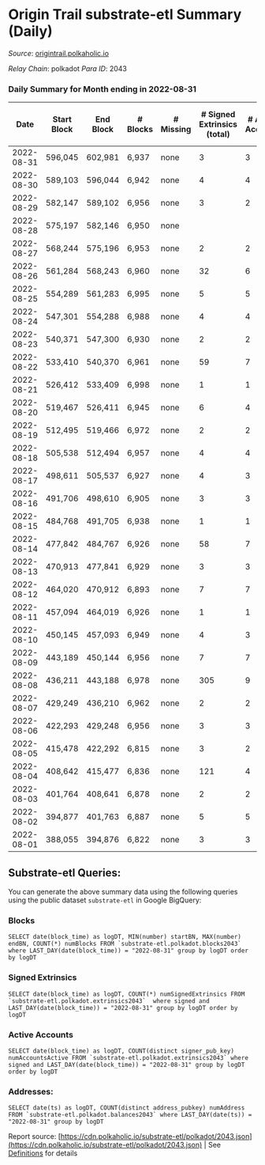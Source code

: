 # Origin Trail substrate-etl Summary (Daily)

_Source_: [origintrail.polkaholic.io](https://origintrail.polkaholic.io)

*Relay Chain*: polkadot
*Para ID*: 2043



### Daily Summary for Month ending in 2022-08-31


| Date | Start Block | End Block | # Blocks | # Missing | # Signed Extrinsics (total) | # Active Accounts | # Addresses with Balances | # Events | # Transfers | # XCM Transfers In | # XCM Transfers Out |
| ---- | ----------- | --------- | -------- | --------- | --------------------------- | ----------------- | ------------------------- | -------- | ----------- | ------------------ | ------------------- |
| 2022-08-31 | 596,045 | 602,981 | 6,937 | none  | 3 | 3 | 2,945 | 13,993 | 88  |   |   |
| 2022-08-30 | 589,103 | 596,044 | 6,942 | none  | 4 | 4 |  | 14,040 | 116  |   |   |
| 2022-08-29 | 582,147 | 589,102 | 6,956 | none  | 3 | 2 |  | 13,965 | 29  |   |   |
| 2022-08-28 | 575,197 | 582,146 | 6,950 | none  |  |  |  | 13,904 |   |   |   |
| 2022-08-27 | 568,244 | 575,196 | 6,953 | none  | 2 | 2 |  | 13,984 | 58  |   |   |
| 2022-08-26 | 561,284 | 568,243 | 6,960 | none  | 32 | 6 |  | 14,425 | 235  |   |   |
| 2022-08-25 | 554,289 | 561,283 | 6,995 | none  | 5 | 5 |  | 14,178 | 145  |   |   |
| 2022-08-24 | 547,301 | 554,288 | 6,988 | none  | 4 | 4 |  | 14,127 | 116  |   |   |
| 2022-08-23 | 540,371 | 547,300 | 6,930 | none  | 2 | 2 |  | 13,938 | 58  |   |   |
| 2022-08-22 | 533,410 | 540,370 | 6,961 | none  | 59 | 7 |  | 14,669 | 266  |   |   |
| 2022-08-21 | 526,412 | 533,409 | 6,998 | none  | 1 | 1 |  | 14,037 | 29  |   |   |
| 2022-08-20 | 519,467 | 526,411 | 6,945 | none  | 6 | 4 |  | 14,067 | 128  |   |   |
| 2022-08-19 | 512,495 | 519,466 | 6,972 | none  | 2 | 2 |  | 14,025 | 58  |   |   |
| 2022-08-18 | 505,538 | 512,494 | 6,957 | none  | 4 | 4 |  | 14,065 | 116  |   |   |
| 2022-08-17 | 498,611 | 505,537 | 6,927 | none  | 4 | 3 |  | 13,985 | 96  |   |   |
| 2022-08-16 | 491,706 | 498,610 | 6,905 | none  | 3 | 3 |  | 13,927 | 88  |   |   |
| 2022-08-15 | 484,768 | 491,705 | 6,938 | none  | 1 | 1 |  | 13,917 | 29  |   |   |
| 2022-08-14 | 477,842 | 484,767 | 6,926 | none  | 58 | 7 |  | 14,587 | 256  |   |   |
| 2022-08-13 | 470,913 | 477,841 | 6,929 | none  | 3 | 3 |  | 13,975 | 88  |   |   |
| 2022-08-12 | 464,020 | 470,912 | 6,893 | none  | 7 | 7 |  | 14,022 | 177  |   |   |
| 2022-08-11 | 457,094 | 464,019 | 6,926 | none  | 1 | 1 |  | 13,893 | 29  |   |   |
| 2022-08-10 | 450,145 | 457,093 | 6,949 | none  | 4 | 3 |  | 14,049 | 116  |   |   |
| 2022-08-09 | 443,189 | 450,144 | 6,956 | none  | 7 | 7 |  | 14,175 | 205  |   |   |
| 2022-08-08 | 436,211 | 443,188 | 6,978 | none  | 305 | 9 |  | 16,876 | 566  |   |   |
| 2022-08-07 | 429,249 | 436,210 | 6,962 | none  | 2 | 2 |  | 14,002 | 58  |   |   |
| 2022-08-06 | 422,293 | 429,248 | 6,956 | none  | 3 | 3 |  | 14,027 | 87  |   |   |
| 2022-08-05 | 415,478 | 422,292 | 6,815 | none  | 3 | 2 |  | 13,722 | 64  |   |   |
| 2022-08-04 | 408,642 | 415,477 | 6,836 | none  | 121 | 4 |  | 14,858 | 221  |   |   |
| 2022-08-03 | 401,764 | 408,641 | 6,878 | none  | 2 | 2 |  | 13,834 | 58  |   |   |
| 2022-08-02 | 394,877 | 401,763 | 6,887 | none  | 5 | 5 |  | 13,963 | 145  |   |   |
| 2022-08-01 | 388,055 | 394,876 | 6,822 | none  | 3 | 3 |  | 13,759 | 87  |   |   |

## Substrate-etl Queries:
You can generate the above summary data using the following queries using the public dataset `substrate-etl` in Google BigQuery:


### Blocks
```
SELECT date(block_time) as logDT, MIN(number) startBN, MAX(number) endBN, COUNT(*) numBlocks FROM `substrate-etl.polkadot.blocks2043`  where LAST_DAY(date(block_time)) = "2022-08-31" group by logDT order by logDT
```


### Signed Extrinsics
```
SELECT date(block_time) as logDT, COUNT(*) numSignedExtrinsics FROM `substrate-etl.polkadot.extrinsics2043`  where signed and LAST_DAY(date(block_time)) = "2022-08-31" group by logDT order by logDT
```


### Active Accounts
```
SELECT date(block_time) as logDT, COUNT(distinct signer_pub_key) numAccountsActive FROM `substrate-etl.polkadot.extrinsics2043` where signed and LAST_DAY(date(block_time)) = "2022-08-31" group by logDT order by logDT
```


### Addresses:
```
SELECT date(ts) as logDT, COUNT(distinct address_pubkey) numAddress FROM `substrate-etl.polkadot.balances2043` where LAST_DAY(date(ts)) = "2022-08-31" group by logDT
```



Report source: [https://cdn.polkaholic.io/substrate-etl/polkadot/2043.json](https://cdn.polkaholic.io/substrate-etl/polkadot/2043.json) | See [Definitions](/DEFINITIONS.md) for details
